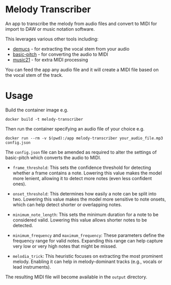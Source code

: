 # Melody Transcriber
An app to transcribe the melody from audio files and convert to MIDI for import to DAW or music notation software.

This leverages various other tools including:
- [demucs](https://github.com/facebookresearch/demucs) - for extracting the vocal stem from your audio
- [basic-pitch](https://github.com/spotify/basic-pitch) - for converting the audio to MIDI
- [music21](https://github.com/cuthbertLab/music21) - for extra MIDI processing

You can  feed the app any audio file and it will create a MIDI file based on the vocal stem of the track.

# Usage

Build the container image e.g.

`docker build -t melody-transcriber`

Then run the container specifying an audio file of your choice e.g.

`docker run --rm -v $(pwd):/app melody-transcriber your_audio_file.mp3 config.json`

The `config.json` file can be amended as required to alter the settings of basic-pitch which converts the audio to MIDI.

- `frame_threshold`: This sets the confidence threshold for detecting whether a frame contains a note. Lowering this value makes the model more lenient, allowing it to detect more notes (even less confident ones).

- `onset_threshold`: This determines how easily a note can be split into two. Lowering this value makes the model more sensitive to note onsets, which can help detect shorter or overlapping notes.

- `minimum_note_length`: This sets the minimum duration for a note to be considered valid. Lowering this value allows shorter notes to be detected.

- `minimum_frequency` and `maximum_frequency`: These parameters define the frequency range for valid notes. Expanding this range can help capture very low or very high notes that might be missed.

- `melodia_trick`: This heuristic focuses on extracting the most prominent melody. Enabling it can help in melody-dominant tracks (e.g., vocals or lead instruments).

The resulting MIDI file will become available in the `output` directory.

